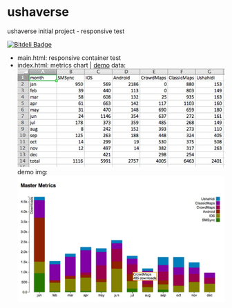 ushaverse
=========

ushaverse initial project - responsive test


[![Bitdeli Badge](https://d2weczhvl823v0.cloudfront.net/auremoser/ushaverse/trend.png)](https://bitdeli.com/free "Bitdeli Badge")

- main.html: responsive container test
- index.html: metrics chart | [demo](http://ushahidi-auremoser.dotcloud.com/#)
data:
![Data-Example](https://raw.githubusercontent.com/auremoser/images/master/ush-reach-data.png)
demo img:
![Demo-Example](https://raw.githubusercontent.com/auremoser/images/master/ush-stacked-bar.png)
